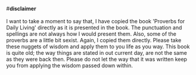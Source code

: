 #<b>disclaimer</b><br/><br/>
I want to take a moment to say that, I have copied the book 'Proverbs for Daily Living' directly as it is presented in the book. The punctuation and spellings are not always how I would present them. Also, some of the proverbs are a little bit sexist. Again, I copied them directly. Please take these nuggets of wisdom and apply them to you life as you way. This book is quite old; the way things are stated in out current day, are not the same as they were back then. Please do not let the way that it was written keep you from applying the wisdom passed down within.
